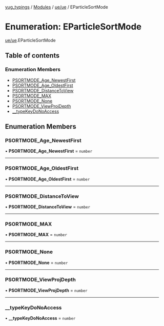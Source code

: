 [yug_typings](../README.md) / [Modules](../modules.md) / [ue/ue](../modules/ue_ue.md) / EParticleSortMode

# Enumeration: EParticleSortMode

[ue/ue](../modules/ue_ue.md).EParticleSortMode

## Table of contents

### Enumeration Members

- [PSORTMODE\_Age\_NewestFirst](ue_ue.EParticleSortMode.md#psortmode_age_newestfirst)
- [PSORTMODE\_Age\_OldestFirst](ue_ue.EParticleSortMode.md#psortmode_age_oldestfirst)
- [PSORTMODE\_DistanceToView](ue_ue.EParticleSortMode.md#psortmode_distancetoview)
- [PSORTMODE\_MAX](ue_ue.EParticleSortMode.md#psortmode_max)
- [PSORTMODE\_None](ue_ue.EParticleSortMode.md#psortmode_none)
- [PSORTMODE\_ViewProjDepth](ue_ue.EParticleSortMode.md#psortmode_viewprojdepth)
- [\_\_typeKeyDoNoAccess](ue_ue.EParticleSortMode.md#__typekeydonoaccess)

## Enumeration Members

### PSORTMODE\_Age\_NewestFirst

• **PSORTMODE\_Age\_NewestFirst** = `number`

___

### PSORTMODE\_Age\_OldestFirst

• **PSORTMODE\_Age\_OldestFirst** = `number`

___

### PSORTMODE\_DistanceToView

• **PSORTMODE\_DistanceToView** = `number`

___

### PSORTMODE\_MAX

• **PSORTMODE\_MAX** = `number`

___

### PSORTMODE\_None

• **PSORTMODE\_None** = `number`

___

### PSORTMODE\_ViewProjDepth

• **PSORTMODE\_ViewProjDepth** = `number`

___

### \_\_typeKeyDoNoAccess

• **\_\_typeKeyDoNoAccess** = `number`
